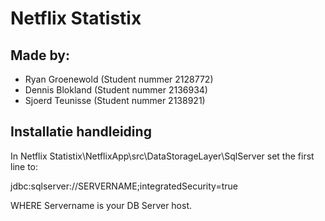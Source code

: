 # Netflix Statistix


## Made by:
  * Ryan Groenewold (Student nummer 2128772)
  * Dennis Blokland (Student nummer 2136934)
  * Sjoerd Teunisse (Student nummer 2138921)



## Installatie handleiding

In Netflix Statistix\NetflixApp\src\DataStorageLayer\SqlServer set the first line to:

jdbc:sqlserver://SERVERNAME;integratedSecurity=true

WHERE Servername is your DB Server host.

